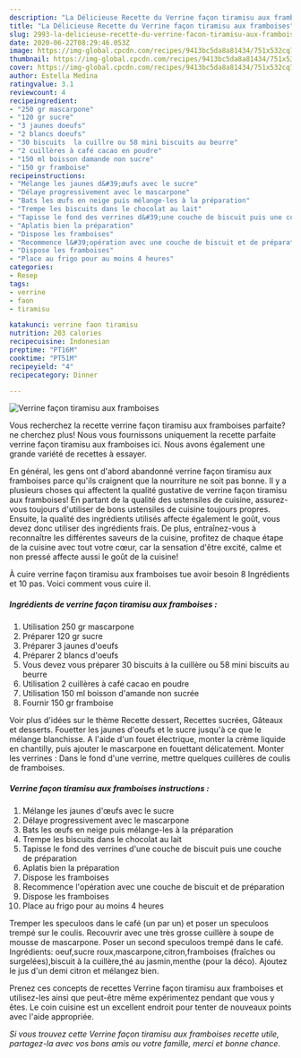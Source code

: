 ```yaml
---
description: "La Délicieuse Recette du Verrine façon tiramisu aux framboises"
title: "La Délicieuse Recette du Verrine façon tiramisu aux framboises"
slug: 2993-la-delicieuse-recette-du-verrine-facon-tiramisu-aux-framboises
date: 2020-06-22T08:29:46.053Z
image: https://img-global.cpcdn.com/recipes/9413bc5da8a81434/751x532cq70/verrine-facon-tiramisu-aux-framboises-photo-principale-de-la-recette.jpg
thumbnail: https://img-global.cpcdn.com/recipes/9413bc5da8a81434/751x532cq70/verrine-facon-tiramisu-aux-framboises-photo-principale-de-la-recette.jpg
cover: https://img-global.cpcdn.com/recipes/9413bc5da8a81434/751x532cq70/verrine-facon-tiramisu-aux-framboises-photo-principale-de-la-recette.jpg
author: Estella Medina
ratingvalue: 3.1
reviewcount: 4
recipeingredient:
- "250 gr mascarpone"
- "120 gr sucre"
- "3 jaunes doeufs"
- "2 blancs doeufs"
- "30 biscuits  la cuillre ou 58 mini biscuits au beurre"
- "2 cuillères à café cacao en poudre"
- "150 ml boisson damande non sucre"
- "150 gr framboise"
recipeinstructions:
- "Mélange les jaunes d&#39;œufs avec le sucre"
- "Délaye progressivement avec le mascarpone"
- "Bats les œufs en neige puis mélange-les à la préparation"
- "Trempe les biscuits dans le chocolat au lait"
- "Tapisse le fond des verrines d&#39;une couche de biscuit puis une couche de préparation"
- "Aplatis bien la préparation"
- "Dispose les framboises"
- "Recommence l&#39;opération avec une couche de biscuit et de préparation"
- "Dispose les framboises"
- "Place au frigo pour au moins 4 heures"
categories:
- Resep
tags:
- verrine
- faon
- tiramisu

katakunci: verrine faon tiramisu 
nutrition: 203 calories
recipecuisine: Indonesian
preptime: "PT16M"
cooktime: "PT51M"
recipeyield: "4"
recipecategory: Dinner

---
```



![Verrine façon tiramisu aux framboises](https://img-global.cpcdn.com/recipes/9413bc5da8a81434/751x532cq70/verrine-facon-tiramisu-aux-framboises-photo-principale-de-la-recette.jpg)

Vous recherchez la recette verrine façon tiramisu aux framboises parfaite? ne cherchez plus! Nous vous fournissons uniquement la recette parfaite verrine façon tiramisu aux framboises ici. Nous avons également une grande variété de recettes à essayer.

En général, les gens ont d'abord abandonné verrine façon tiramisu aux framboises parce qu'ils craignent que la nourriture ne soit pas bonne. Il y a plusieurs choses qui affectent la qualité gustative de verrine façon tiramisu aux framboises! En partant de la qualité des ustensiles de cuisine, assurez-vous toujours d'utiliser de bons ustensiles de cuisine toujours propres. Ensuite, la qualité des ingrédients utilisés affecte également le goût, vous devez donc utiliser des ingrédients frais. De plus, entraînez-vous à reconnaître les différentes saveurs de la cuisine, profitez de chaque étape de la cuisine avec tout votre cœur, car la sensation d'être excité, calme et non pressé affecte aussi le goût de la cuisine!

<!--inarticleads1-->

À cuire verrine façon tiramisu aux framboises tue avoir besoin 8 Ingrédients et 10 pas. Voici comment vous cuire il.

##### Ingrédients de verrine façon tiramisu aux framboises :

1. Utilisation 250 gr mascarpone
1. Préparer 120 gr sucre
1. Préparer 3 jaunes d&#39;oeufs
1. Préparer 2 blancs d&#39;oeufs
1. Vous devez vous préparer 30 biscuits à la cuillère ou 58 mini biscuits au beurre
1. Utilisation 2 cuillères à café cacao en poudre
1. Utilisation 150 ml boisson d&#39;amande non sucrée
1. Fournir 150 gr framboise


Voir plus d&#39;idées sur le thème Recette dessert, Recettes sucrées, Gâteaux et desserts. Fouetter les jaunes d&#39;oeufs et le sucre jusqu&#39;à ce que le mélange blanchisse. A l&#39;aide d&#39;un fouet électrique, monter la crème liquide en chantilly, puis ajouter le mascarpone en fouettant délicatement. Monter les verrines : Dans le fond d&#39;une verrine, mettre quelques cuillères de coulis de framboises. 

<!--inarticleads2-->

##### Verrine façon tiramisu aux framboises instructions :

1. Mélange les jaunes d&#39;œufs avec le sucre
1. Délaye progressivement avec le mascarpone
1. Bats les œufs en neige puis mélange-les à la préparation
1. Trempe les biscuits dans le chocolat au lait
1. Tapisse le fond des verrines d&#39;une couche de biscuit puis une couche de préparation
1. Aplatis bien la préparation
1. Dispose les framboises
1. Recommence l&#39;opération avec une couche de biscuit et de préparation
1. Dispose les framboises
1. Place au frigo pour au moins 4 heures


Tremper les speculoos dans le café (un par un) et poser un speculoos trempé sur le coulis. Recouvrir avec une très grosse cuillère à soupe de mousse de mascarpone. Poser un second speculoos trempé dans le café. Ingrédients: oeuf,sucre roux,mascarpone,citron,framboises (fraîches ou surgelées),biscuit à la cuillère,thé au jasmin,menthe (pour la déco). Ajoutez le jus d&#39;un demi citron et mélangez bien. 

<!--inarticleads1-->

<p>
Prenez ces concepts de recettes Verrine façon tiramisu aux framboises et utilisez-les ainsi que peut-être même expérimentez pendant que vous y êtes. Le coin cuisine est un excellent endroit pour tenter de nouveaux points avec l'aide appropriée.
</p>

<p>
<i>Si vous trouvez cette Verrine façon tiramisu aux framboises recette utile, partagez-la avec vos bons amis ou votre famille, merci et bonne chance.</i>
</p>
